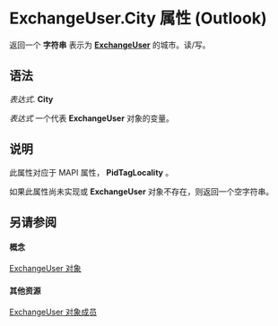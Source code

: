 
# ExchangeUser.City 属性 (Outlook)

返回一个 **字符串** 表示为 **[ExchangeUser](6ec117d1-7fdb-aa36-b567-1242f8238df0.md)** 的城市。读/写。


## 语法

 _表达式_. **City**

 _表达式_ 一个代表 **ExchangeUser** 对象的变量。


## 说明

此属性对应于 MAPI 属性，  **PidTagLocality** 。

如果此属性尚未实现或 **ExchangeUser** 对象不存在，则返回一个空字符串。


## 另请参阅


#### 概念


[ExchangeUser 对象](6ec117d1-7fdb-aa36-b567-1242f8238df0.md)
#### 其他资源


[ExchangeUser 对象成员](b9489e9d-0b8e-1c8d-d5df-8def4b1ee5e8.md)